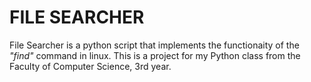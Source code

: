 # **FILE SEARCHER**

File Searcher is a python script that implements the functionaity of the *"find"* command in linux.
This is a project for my Python class from the Faculty of Computer Science, 3rd year.

